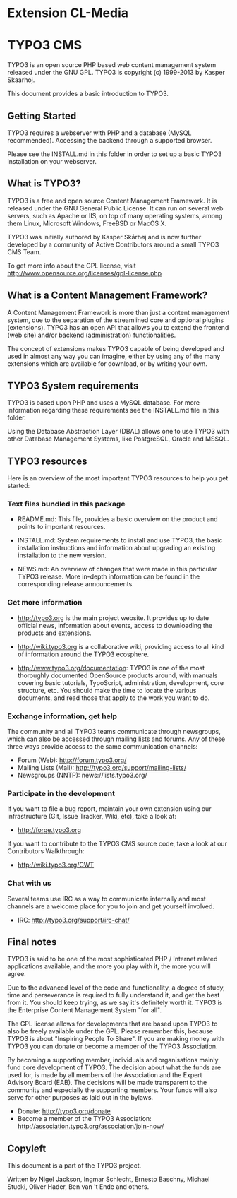 Extension CL-Media
==================

TYPO3 CMS
=========

TYPO3 is an open source PHP based web content management system released
under the GNU GPL. TYPO3 is copyright (c) 1999-2013 by Kasper Skaarhoj.

This document provides a basic introduction to TYPO3.

Getting Started
---------------

TYPO3 requires a webserver with PHP and a database (MySQL recommended).
Accessing the backend through a supported browser.

Please see the INSTALL.md in this folder in order to set up a basic TYPO3
installation on your webserver.

What is TYPO3?
--------------

TYPO3 is a free and open source Content Management Framework. It is released
under the GNU General Public License. It can run on several web servers, such
as Apache or IIS, on top of many operating systems, among them Linux, Microsoft
Windows, FreeBSD or MacOS X.

TYPO3 was initially authored by Kasper Skårhøj and is now further developed
by a community of Active Contributors around a small TYPO3 CMS Team.

To get more info about the GPL license, visit
http://www.opensource.org/licenses/gpl-license.php

What is a Content Management Framework?
---------------------------------------

A Content Management Framework is more than just a content management system,
due to the separation of the streamlined core and optional plugins
(extensions). TYPO3 has an open API that allows you to extend the frontend (web
site) and/or backend (administration) functionalities.

The concept of extensions makes TYPO3 capable of being developed and used
in almost any way you can imagine, either by using any of the many extensions
which are available for download, or by writing your own.

TYPO3 System requirements
-----------------------------

TYPO3 is based upon PHP and uses a MySQL database. For more information
regarding these requirements see the INSTALL.md file in this folder.

Using the Database Abstraction Layer (DBAL) allows one to use TYPO3 with other
Database Management Systems, like PostgreSQL, Oracle and MSSQL.

TYPO3 resources
---------------

Here is an overview of the most important TYPO3 resources to help you get
started:

### Text files bundled in this package

* README.md: This file, provides a basic overview on the product and
  points to important resources.

* INSTALL.md: System requirements to install and use TYPO3, the basic
  installation instructions and information about upgrading an existing
  installation to the new version.

* NEWS.md: An overview of changes that were made in this particular TYPO3
  release. More in-depth information can be found in the corresponding
  release announcements.

### Get more information

* http://typo3.org is the main project website. It provides up to
  date official news, information about events, access to downloading the
  products and extensions.

* http://wiki.typo3.org is a collaborative wiki, providing access to
  all kind of information around the TYPO3 ecosphere.

* http://www.typo3.org/documentation: TYPO3 is one of the most thoroughly
  documented OpenSource products around, with manuals covering basic
  tutorials, TypoScript, administration, development, core structure, etc.
  You should make the time to locate the various documents, and read those
  that apply to the work you want to do.

### Exchange information, get help

The community and all TYPO3 teams communicate through newsgroups, which can
also be accessed through mailing lists and forums. Any of these three ways
provide access to the same communication channels:

* Forum (Web): http://forum.typo3.org/
* Mailing Lists (Mail): http://typo3.org/support/mailing-lists/
* Newsgroups (NNTP): news://lists.typo3.org/

### Participate in the development

If you want to file a bug report, maintain your own extension using our
infrastructure (Git, Issue Tracker, Wiki, etc), take a look at:

* http://forge.typo3.org

If you want to contribute to the TYPO3 CMS source code, take a look at our
Contributors Walkthrough:

* http://wiki.typo3.org/CWT

### Chat with us

Several teams use IRC as a way to communicate internally and most channels
are a welcome place for you to join and get yourself involved.

* IRC: http://typo3.org/support/irc-chat/

Final notes
-----------

TYPO3 is said to be one of the most sophisticated PHP / Internet related
applications available, and the more you play with it, the more you will agree.

Due to the advanced level of the code and functionality, a degree of study,
time and perseverance is required to fully understand it, and get the best from
it. You should keep trying, as we say it's definitely worth it. TYPO3 is the
Enterprise Content Management System "for all".

The GPL license allows for developments that are based upon TYPO3 to also be
freely available under the GPL. Please remember this, because TYPO3 is about
"Inspiring People To Share". If you are making money with TYPO3 you can donate
or become a member of the TYPO3 Association.

By becoming a supporting member, individuals and organisations mainly fund
core development of TYPO3. The decision about what the funds are used for, is
made by all members of the Association and the Expert Advisory Board (EAB).
The decisions will be made transparent to the community and especially the
supporting members. Your funds will also serve for other purposes as laid
out in the bylaws.

* Donate: http://typo3.org/donate
* Become a member of the TYPO3 Association:
  http://association.typo3.org/association/join-now/

Copyleft
--------

This document is a part of the TYPO3 project.

Written by Nigel Jackson, Ingmar Schlecht, Ernesto Baschny, Michael Stucki,
Oliver Hader, Ben van 't Ende and others.

